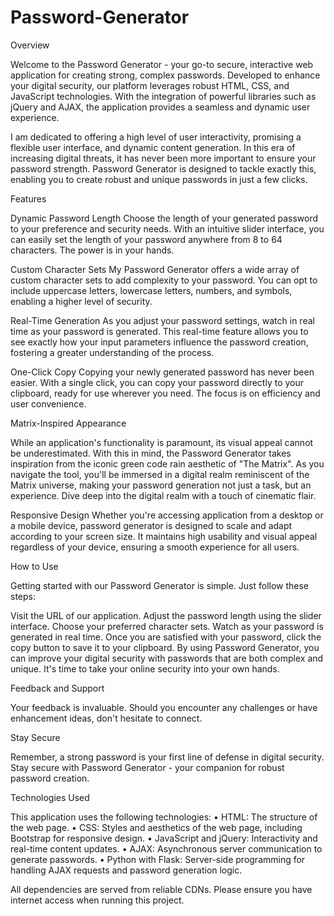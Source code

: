 # Password-Generator

Overview

Welcome to the Password Generator - your go-to secure, interactive web application for creating strong, complex passwords. Developed to enhance your digital security, our platform leverages robust HTML, CSS, and JavaScript technologies. With the integration of powerful libraries such as jQuery and AJAX, the application provides a seamless and dynamic user experience.

I am dedicated to offering a high level of user interactivity, promising a flexible user interface, and dynamic content generation. In this era of increasing digital threats, it has never been more important to ensure your password strength. Password Generator is designed to tackle exactly this, enabling you to create robust and unique passwords in just a few clicks.

Features

Dynamic Password Length
Choose the length of your generated password to your preference and security needs. With an intuitive slider interface, you can easily set the length of your password anywhere from 8 to 64 characters. The power is in your hands.

Custom Character Sets
My Password Generator offers a wide array of custom character sets to add complexity to your password. You can opt to include uppercase letters, lowercase letters, numbers, and symbols, enabling a higher level of security.

Real-Time Generation
As you adjust your password settings, watch in real time as your password is generated. This real-time feature allows you to see exactly how your input parameters influence the password creation, fostering a greater understanding of the process.

One-Click Copy
Copying your newly generated password has never been easier. With a single click, you can copy your password directly to your clipboard, ready for use wherever you need. The focus is on efficiency and user convenience.

Matrix-Inspired Appearance

While an application's functionality is paramount, its visual appeal cannot be underestimated. With this in mind, the Password Generator takes inspiration from the iconic green code rain aesthetic of "The Matrix". As you navigate the tool, you'll be immersed in a digital realm reminiscent of the Matrix universe, making your password generation not just a task, but an experience. Dive deep into the digital realm with a touch of cinematic flair.

Responsive Design
Whether you're accessing application from a desktop or a mobile device, password generator is designed to scale and adapt according to your screen size. It maintains high usability and visual appeal regardless of your device, ensuring a smooth experience for all users.

How to Use

Getting started with our Password Generator is simple. Just follow these steps:

Visit the URL of our application.
Adjust the password length using the slider interface.
Choose your preferred character sets.
Watch as your password is generated in real time.
Once you are satisfied with your password, click the copy button to save it to your clipboard.
By using Password Generator, you can improve your digital security with passwords that are both complex and unique. It's time to take your online security into your own hands.

Feedback and Support

Your feedback is invaluable. Should you encounter any challenges or have enhancement ideas, don't hesitate to connect. 

Stay Secure

Remember, a strong password is your first line of defense in digital security. Stay secure with Password Generator - your companion for robust password creation.

Technologies Used

This application uses the following technologies:
 • HTML: The structure of the web page.
 • CSS: Styles and aesthetics of the web page, including Bootstrap for responsive design.
 • JavaScript and jQuery: Interactivity and real-time content updates.
 • AJAX: Asynchronous server communication to generate passwords.
 • Python with Flask: Server-side programming for handling AJAX requests and password generation logic.

All dependencies are served from reliable CDNs. Please ensure you have internet access when running this project.
